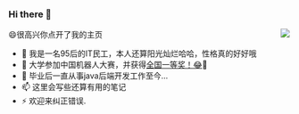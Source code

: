 ### Hi there 👋

<img align="right" src="https://github-readme-stats.vercel.app/api?username=baijq&show_icons=true&icon_color=CE1D2D&text_color=718096&bg_color=ffffff&hide_title=true" />

😄很高兴你点开了我的主页

- 🔭 我是一名95后的IT民工，本人还算阳光灿烂哈哈，性格真的好好哦
- 🌱 大学参加中国机器人大赛，并获得[全国一等奖！:joy:](http://crc.drct-caa.org.cn/index.php/race/lists?catid=19&cid_1=172&cid_2=175&sid=348&tid=3#con_html):100:   
- 👯 毕业后一直从事java后端开发工作至今...  
- 📫 这里会写些还算有用的笔记
- ⚡ 欢迎来纠正错误.


<!--
**baijq/baijq** is a ✨ _special_ ✨ repository because its `README.md` (this file) appears on your GitHub profile.

Here are some ideas to get you started:

- 🔭 I’m currently working on ...
- 🌱 I’m currently learning ...
- 👯 I’m looking to collaborate on ...
- 🤔 I’m looking for help with ...
- 💬 Ask me about ...
- 📫 How to reach me: ...
- 😄 Pronouns: ...
- ⚡ Fun fact: ...
-->
